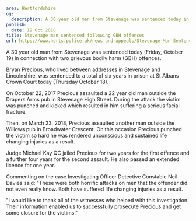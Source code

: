```yaml
area: Hertfordshire
og:
  description: A 30 year old man from Stevenage was sentenced today in connection with two grievous bodily harm (GBH) offences.
publish:
  date: 19 Oct 2018
title: Stevenage man sentenced following GBH offences
url: https://www.herts.police.uk/news-and-appeals/Stevenage-Man-Sentenced-Following-GBH-Offences-1946
```

A 30 year old man from Stevenage was sentenced today (Friday, October 19) in connection with two grievous bodily harm (GBH) offences.

Bryan Precious, who lived between addresses in Stevenage and Lincolnshire, was sentenced to a total of six years in prison at St Albans Crown Court today (Thursday October 18).

On October 22, 2017 Precious assaulted a 22 year old man outside the Drapers Arms pub in Stevenage High Street. During the attack the victim was punched and kicked which resulted in him suffering a serious facial fracture.

Then, on March 23, 2018, Precious assaulted another man outside the Willows pub in Broadwater Crescent. On this occasion Precious punched the victim so hard he was rendered unconscious and sustained life changing injuries as a result.

Judge Michael Kay QC jailed Precious for two years for the first offence and a further four years for the second assault. He also passed an extended licence for one year.

Commenting on the case Investigating Officer Detective Constable Neil Davies said: "These were both horrific attacks on men that the offender did not even really know. Both have suffered life changing injuries as a result.

"I would like to thank all of the witnesses who helped with this investigation. Their information enabled us to successfully prosecute Precious and get some closure for the victims."
